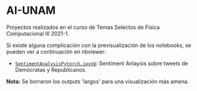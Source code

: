 # AI-UNAM
Proyectos realizados en el curso de Temas Selectos de Física Computacional III 2021-1.

Si existe alguna complicación con la previsualización de los notebooks, se pueden ver a continuación en nbviewer:


- [`SentimentAnalysisPytorch.ipynb`](https://nbviewer.jupyter.org/github/IvanBaron/AI-UNAM/blob/main/SentimentAnalysisPytorch.ipynb): Sentiment Anlaysis sobre tweets de Demócratas y Republicanos.

**Nota:** Se borraron los outputs 'largos' para una visualización más amena.

